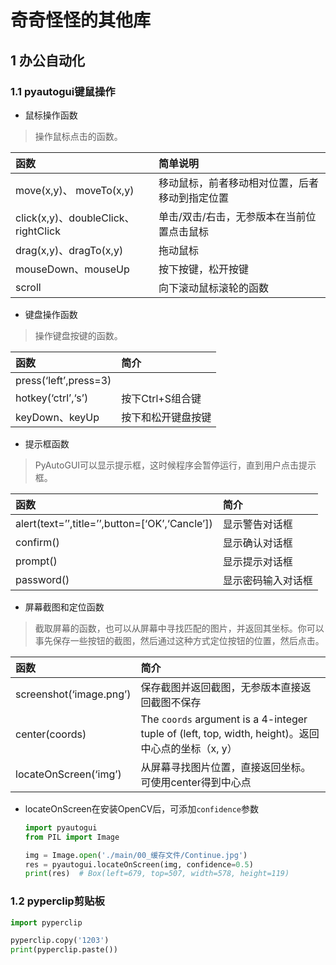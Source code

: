 # 奇奇怪怪的其他库

## 1 办公自动化

### 1.1 pyautogui键鼠操作

- 鼠标操作函数

> 操作鼠标点击的函数。

| 函数                                | 简单说明                                       |
| :---------------------------------- | :--------------------------------------------- |
| move(x,y)、 moveTo(x,y)             | 移动鼠标，前者移动相对位置，后者移动到指定位置 |
| click(x,y)、doubleClick、rightClick | 单击/双击/右击，无参版本在当前位置点击鼠标     |
| drag(x,y)、dragTo(x,y)              | 拖动鼠标                                       |
| mouseDown、mouseUp                  | 按下按键，松开按键                             |
| scroll                              | 向下滚动鼠标滚轮的函数                         |

- 键盘操作函数

> 操作键盘按键的函数。

| 函数                  | 简介               |
| :-------------------- | :----------------- |
| press(‘left’,press=3) |                    |
| hotkey(‘ctrl’,‘s’)    | 按下Ctrl+S组合键   |
| keyDown、keyUp        | 按下和松开键盘按键 |

- 提示框函数

> PyAutoGUI可以显示提示框，这时候程序会暂停运行，直到用户点击提示框。

| 函数                                           | 简介               |
| :--------------------------------------------- | :----------------- |
| alert(text=’’,title=’’,button=[‘OK’,‘Cancle’]) | 显示警告对话框     |
| confirm()                                      | 显示确认对话框     |
| prompt()                                       | 显示提示对话框     |
| password()                                     | 显示密码输入对话框 |

- 屏幕截图和定位函数

> 截取屏幕的函数，也可以从屏幕中寻找匹配的图片，并返回其坐标。你可以事先保存一些按钮的截图，然后通过这种方式定位按钮的位置，然后点击。

| 函数                    | 简介                                                         |
| :---------------------- | :----------------------------------------------------------- |
| screenshot(‘image.png’) | 保存截图并返回截图，无参版本直接返回截图不保存               |
| center(coords)          | The `coords` argument is a 4-integer tuple of (left, top, width, height)。返回中心点的坐标（x, y） |
| locateOnScreen(‘img’)   | 从屏幕寻找图片位置，直接返回坐标。可使用center得到中心点     |

- locateOnScreen在安装OpenCV后，可添加```confidence```参数

  ```python
  import pyautogui
  from PIL import Image
  
  img = Image.open('./main/00_缓存文件/Continue.jpg')
  res = pyautogui.locateOnScreen(img, confidence=0.5)
  print(res)  # Box(left=679, top=507, width=578, height=119)
  ```

  

### 1.2 pyperclip剪贴板

```python
import pyperclip

pyperclip.copy('1203')
print(pyperclip.paste())
```

